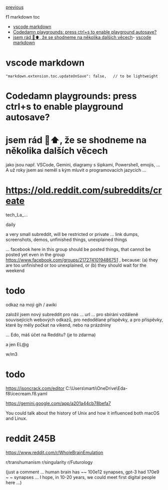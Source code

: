 

[previous](24-3-tech_La_Bo.f8.md)

f1 markdown  toc

- [vscode markdown](#vscode-markdown)
- [Codedamn playgrounds: press ctrl+s to enable playground autosave?](#codedamn-playgrounds-press-ctrls-to-enable-playground-autosave)
- [jsem rád  💛⬆️, že se shodneme na několika dalších věcech](#jsem-rád--️-že-se-shodneme-na-několika-dalších-věcech)- [vscode markdown](#vscode-markdown)

# vscode markdown
    "markdown.extension.toc.updateOnSave": false,   // to be lightweight



# Codedamn playgrounds: press ctrl+s to enable playground autosave?




# jsem rád  💛⬆️, že se shodneme na několika dalších věcech
 jako jsou např. VSCode, Gemini, diagramy s šipkami, Powershell, emojis, ...
A už roky jsem asi neměl s kým mluvit o programovacích jazycích ...


# https://old.reddit.com/subreddits/create

tech_La_...

daily

a very small subreddit, will be restricted or private ... link dumps, screenshots, demos, unfinished things, unexplained things

... 
facebook
here in this group should be posted things,
that cannot be posted yet even in the group
https://www.facebook.com/groups/2172741019486751 ,
because:
(a) they are too unfinished or too unexplained,
or (b) they should wait for the weekend



# todo 


odkaz na moji gih / awiki

založil jsem nový subreddit pro nás ... 
url
... pro sbírání vzdáleně souvisejících webových odkazů, pro nedodělané příspěvky, a pro příspěvky, které by měly počkat na víkend, nebo na prázdniny

...
Edo, máš účet na Redditu? (je to zdarma)

a jen EL@g

w/m3




# todo

https://jsoncrack.com/editor
C:\Users\marti\OneDrive\Eda-f8\icecream.f8.yaml





https://gemini.google.com/app/a201a44cb78befa7

You could talk about the history of Unix and how it influenced both macOS and Linux.



# reddit 245B

https://www.reddit.com/r/WholeBrainEmulation

r/transhumanism r/singularity r/Futurology

(just a comment ... human brain has ~~ 100e12 synapses, gpt-3 had 170e9 ~ ~ synapses ... I hope, in 10-20 years, we could meet first digital people here ...)


